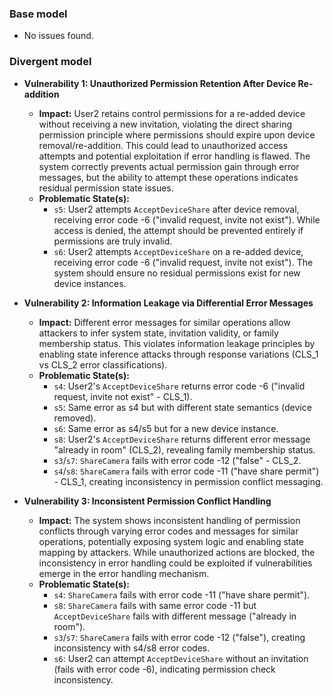 ### Base model
* No issues found.

### Divergent model
* **Vulnerability 1: Unauthorized Permission Retention After Device Re-addition**
    * **Impact:** User2 retains control permissions for a re-added device without receiving a new invitation, violating the direct sharing permission principle where permissions should expire upon device removal/re-addition. This could lead to unauthorized access attempts and potential exploitation if error handling is flawed. The system correctly prevents actual permission gain through error messages, but the ability to attempt these operations indicates residual permission state issues.
    * **Problematic State(s):**
        * `s5`: User2 attempts `AcceptDeviceShare` after device removal, receiving error code -6 ("invalid request, invite not exist"). While access is denied, the attempt should be prevented entirely if permissions are truly invalid.
        * `s6`: User2 attempts `AcceptDeviceShare` on a re-added device, receiving error code -6 ("invalid request, invite not exist"). The system should ensure no residual permissions exist for new device instances.

* **Vulnerability 2: Information Leakage via Differential Error Messages**
    * **Impact:** Different error messages for similar operations allow attackers to infer system state, invitation validity, or family membership status. This violates information leakage principles by enabling state inference attacks through response variations (CLS_1 vs CLS_2 error classifications).
    * **Problematic State(s):**
        * `s4`: User2's `AcceptDeviceShare` returns error code -6 ("invalid request, invite not exist" - CLS_1).
        * `s5`: Same error as s4 but with different state semantics (device removed).
        * `s6`: Same error as s4/s5 but for a new device instance.
        * `s8`: User2's `AcceptDeviceShare` returns different error message "already in room" (CLS_2), revealing family membership status.
        * `s3`/`s7`: `ShareCamera` fails with error code -12 ("false" - CLS_2.
        * `s4`/`s8`: `ShareCamera` fails with error code -11 ("have share permit") - CLS_1, creating inconsistency in permission conflict messaging.

* **Vulnerability 3: Inconsistent Permission Conflict Handling**
    * **Impact:** The system shows inconsistent handling of permission conflicts through varying error codes and messages for similar operations, potentially exposing system logic and enabling state mapping by attackers. While unauthorized actions are blocked, the inconsistency in error handling could be exploited if vulnerabilities emerge in the error handling mechanism.
    * **Problematic State(s):**
        * `s4`: `ShareCamera` fails with error code -11 ("have share permit").
        * `s8`: `ShareCamera` fails with same error code -11 but `AcceptDeviceShare` fails with different message ("already in room").
        * `s3`/`s7`: `ShareCamera` fails with error code -12 ("false"), creating inconsistency with s4/s8 error codes.
        * `s6`: User2 can attempt `AcceptDeviceShare` without an invitation (fails with error code -6), indicating permission check inconsistency.
